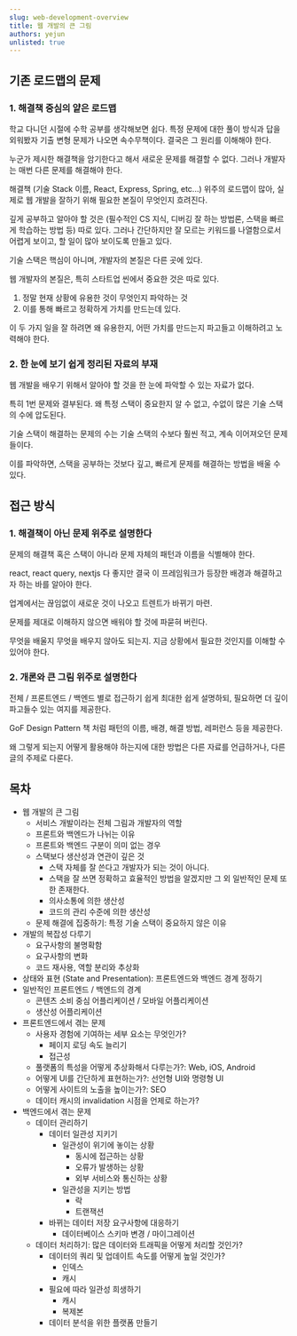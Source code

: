```yaml
---
slug: web-development-overview
title: 웹 개발의 큰 그림
authors: yejun
unlisted: true
---
```


## 기존 로드맵의 문제

### 1. 해결책 중심의 얕은 로드맵

학교 다니던 시절에 수학 공부를 생각해보면 쉽다. 특정 문제에 대한 풀이 방식과 답을 외워봤자 기출 변형 문제가 나오면 속수무책이다. 결국은 그 원리를 이해해야 한다.

누군가 제시한 해결책을 암기한다고 해서 새로운 문제를 해결할 수 없다. 그러나 개발자는 매번 다른 문제를 해결해야 한다.

해결책 (기술 Stack 이름, React, Express, Spring, etc...) 위주의 로드맵이 많아, 실제로 웹 개발을 잘하기 위해 필요한 본질이 무엇인지 흐려진다.

깊게 공부하고 알아야 할 것은 (필수적인 CS 지식, 디버깅 잘 하는 방법론, 스택을 빠르게 학습하는 방법 등) 따로 있다.
그러나 간단하지만 잘 모르는 키워드를 나열함으로서 어렵게 보이고, 할 일이 많아 보이도록 만들고 있다.

기술 스택은 핵심이 아니며, 개발자의 본질은 다른 곳에 있다.

웹 개발자의 본질은, 특히 스타트업 씬에서 중요한 것은 따로 있다.

1. 정말 현재 상황에 유용한 것이 무엇인지 파악하는 것
2. 이를 통해 빠르고 정확하게 가치를 만드는데 있다.

이 두 가지 일을 잘 하려면 왜 유용한지, 어떤 가치를 만드는지 파고들고 이해하려고 노력해야 한다.

### 2. 한 눈에 보기 쉽게 정리된 자료의 부재

웹 개발을 배우기 위해서 알아야 할 것을 한 눈에 파악할 수 있는 자료가 없다.

특히 1번 문제와 결부된다. 왜 특정 스택이 중요한지 알 수 없고, 수없이 많은 기술 스택의 수에 압도된다.

기술 스택이 해결하는 문제의 수는 기술 스택의 수보다 훨씬 적고, 계속 이어져오던 문제들이다.

이를 파악하면, 스택을 공부하는 것보다 깊고, 빠르게 문제를 해결하는 방법을 배울 수 있다.

## 접근 방식

### 1. 해결책이 아닌 문제 위주로 설명한다

문제의 해결책 혹은 스택이 아니라 문제 자체의 패턴과 이름을 식별해야 한다.

react, react query, nextjs 다 좋지만 결국 이 프레임워크가 등장한 배경과 해결하고자 하는 바를 알아야 한다.

업계에서는 끊임없이 새로운 것이 나오고 트렌트가 바뀌기 마련.

문제를 제대로 이해하지 않으면 배워야 할 것에 파묻혀 버린다.

무엇을 배울지 무엇을 배우지 않아도 되는지. 지금 상황에서 필요한 것인지를 이해할 수 있어야 한다.

### 2. 개론와 큰 그림 위주로 설명한다

전체 / 프론트엔드 / 백엔드 별로 접근하기 쉽게 최대한 쉽게 설명하되, 필요하면 더 깊이 파고들수 있는 여지를 제공한다.

GoF Design Pattern 책 처럼 패턴의 이름, 배경, 해결 방법, 레퍼런스 등을 제공한다.

왜 그렇게 되는지 어떻게 활용해야 하는지에 대한 방법은 다른 자료를 언급하거나, 다른 글의 주제로 다룬다.

## 목차

- 웹 개발의 큰 그림
  - 서비스 개발이라는 전체 그림과 개발자의 역할
  - 프론트와 백엔드가 나뉘는 이유
  - 프론트와 백엔드 구분이 의미 없는 경우
  - 스택보다 생산성과 연관이 깊은 것
    - 스택 자체를 잘 쓴다고 개발자가 되는 것이 아니다.
    - 스택을 잘 쓰면 정확하고 효율적인 방법을 알겠지만 그 외 일반적인 문제 또한 존재한다.
    - 의사소통에 의한 생산성
    - 코드의 관리 수준에 의한 생산성
  - 문제 해결에 집중하기: 특정 기술 스택이 중요하지 않은 이유
- 개발의 복잡성 다루기
  - 요구사항의 불명확함
  - 요구사항의 변화
  - 코드 재사용, 역할 분리와 추상화
- 상태와 표현 (State and Presentation): 프론트엔드와 백엔드 경계 정하기
- 일반적인 프론트엔드 / 백엔드의 경계
  - 콘텐츠 소비 중심 어플리케이션 / 모바일 어플리케이션
  - 생산성 어플리케이션
- 프론트엔드에서 겪는 문제
  - 사용자 경험에 기여하는 세부 요소는 무엇인가?
    - 페이지 로딩 속도 늘리기
    - 접근성
  - 풀랫폼의 특성을 어떻게 추상화해서 다루는가?: Web, iOS, Android
  - 어떻게 UI를 간단하게 표현하는가?: 선언형 UI와 명령형 UI
  - 어떻게 사이트의 노출을 높이는가?: SEO
  - 데이터 캐시의 invalidation 시점을 언제로 하는가?
- 백엔드에서 겪는 문제
  - 데이터 관리하기
    - 데이터 일관성 지키기
      - 일관성이 위기에 놓이는 상황
        - 동시에 접근하는 상황
        - 오류가 발생하는 상황
        - 외부 서비스와 통신하는 상황
      - 일관성을 지키는 방법
        - 락
        - 트랜잭션
    - 바뀌는 데이터 저장 요구사항에 대응하기
      - 데이터베이스 스키마 변경 / 마이그레이션
  - 데이터 처리하기: 많은 데이터와 트래픽을 어떻게 처리할 것인가?
    - 데이터의 쿼리 및 업데이트 속도를 어떻게 높일 것인가?
      - 인덱스
      - 캐시
    - 필요에 따라 일관성 희생하기
      - 캐시
      - 복제본
    - 데이터 분석을 위한 플랫폼 만들기